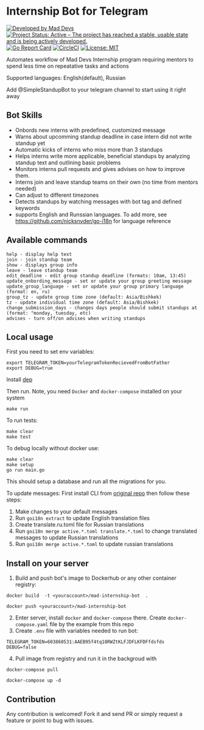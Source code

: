 # Internship Bot for Telegram
[![Developed by Mad Devs](https://maddevs.io/badge-dark.svg)](https://maddevs.io/)
[![Project Status: Active – The project has reached a stable, usable state and is being actively developed.](https://www.repostatus.org/badges/latest/active.svg)](https://www.repostatus.org/#active)
[![Go Report Card](https://goreportcard.com/badge/github.com/maddevsio/mad-internship-bot)](https://goreportcard.com/report/github.com/maddevsio/mad-internship-bot)
[![CircleCI](https://circleci.com/gh/maddevsio/mad-internship-bot.svg?style=svg)](https://circleci.com/gh/maddevsio/mad-internship-bot)
[![License: MIT](https://img.shields.io/badge/License-MIT-yellow.svg)](https://opensource.org/licenses/MIT)

Automates workflow of Mad Devs Internship program requiring mentors to spend less time on repeatative tasks and actions

Supported languages: English(default), Russian 

Add @SimpleStandupBot to your telegram channel to start using it right away

## Bot Skills

- Onbords new interns with predefined, customized message
- Warns about upcomming standup deadline in case intern did not write standup yet
- Automatic kicks of interns who miss more than 3 standups 
- Helps interns write more applicable, beneficial standups by analyzing standup text and outlining basic problems
- Monitors interns pull requests and gives advises on how to improve them. 
- Interns join and leave standup teams on their own (no time from mentors needed)
- Can adjust to different timezones 
- Detects standups by watching messages with bot tag and defined keywords
- supports English and Runssian languages. To add more, see https://github.com/nicksnyder/go-i18n for language reference

## Available commands
```
help - display help text 
join - join standup team
show - displays group info
leave - leave standup team 
edit_deadline - edit group standup deadline (formats: 10am, 13:45)
update_onbording_message - set or update your group greeting message
update_group_language - set or update your group primary language (format: en, ru)
group_tz - update group time zone (default: Asia/Bishkek)
tz - update individual time zone (default: Asia/Bishkek)
change_submission_days - changes days people should submit standups at (format: "monday, tuesday, etc)
advises - turn off/on advises when writing standups
```

## Local usage
First you need to set env variables:
```
export TELEGRAM_TOKEN=yourTelegramTokenRecievedFromBotFather
export DEBUG=true
```
Install [dep](https://github.com/golang/dep)

Then run. Note, you need `Docker` and `docker-compose` installed on your system

```
make run
```
To run tests: 
```
make clear
make test
```
To debug locally without docker use:
```
make clear
make setup
go run main.go
```
This should setup a database and run all the migrations for you. 

To update messages: 
First install CLI from [original repo](https://github.com/nicksnyder/go-i18n) then follow these steps:

1. Make changes to your default messages
2. Run `goi18n extract` to update English translation files
3. Create translate.ru.toml file for Russian translations
3. Run `goi18n merge active.*.toml translate.*.toml` to change translated messages to update Russian translations
4. Run `goi18n merge active.*.toml` to update russian translations

## Install on your server 

1. Build and push bot's image to Dockerhub or any other container registry: 
```
docker build  -t <youraccount>/mad-internship-bot  .
```
```
docker push <youraccount>/mad-internship-bot
```
2. Enter server, install `docker` and `docker-compose` there. Create `docker-compose.yaml` file by the example from this repo
3. Create `.env` file with variables needed to run bot:
```
TELEGRAM_TOKEN=603860531:AAEB95f4tq18RWZtKLFJDFLKFDFfdsfds
DEBUG=false
```
4. Pull image from registry and run it in the backgroud with
```
docker-compose pull
```
```
docker-compose up -d
```

## Contribution

Any contribution is welcomed! Fork it and send PR or simply request a feature or point to bug with issues. 